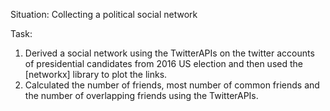 Situation: Collecting a political social network

Task:
1.	Derived a social network using the TwitterAPIs on the twitter accounts of presidential candidates from 2016 US election and then used the [networkx] library to plot the links.
2.	Calculated the number of friends, most number of common friends and the number of overlapping friends using the TwitterAPIs.
